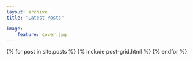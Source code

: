 ```yaml
---
layout: archive
title: "Latest Posts"

image: 
    feature: cover.jpg
---
```


<div class="tiles">
{% for post in site.posts %}
	{% include post-grid.html %}
{% endfor %}
</div><!-- /.tiles -->
